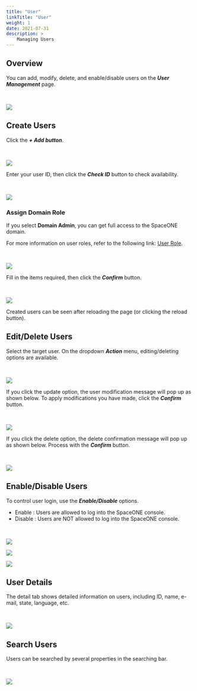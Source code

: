 ```yaml
---
title: "User"
linkTitle: "User"
weight: 1
date: 2021-07-31
description: >
    Managing Users
---
```


## Overview

You can add, modify, delete, and enable/disable users on the _**User Management**_ page.

<br>

![](/docs/guides/admin_guide/identity/user_img/user_img_01.png)

 

## Create Users

Click the _**+ Add button**_. 

<br>

![](/docs/guides/admin_guide/identity/user_img/user_img_02.png)

Enter your user ID, then click the _**Check ID**_ button to check availability.

<br>

![](/docs/guides/admin_guide/identity/user_img/user_img_03.png)


### Assign Domain Role

If you select **Domain Admin**, you can get full access to the SpaceONE domain.

For more information on user roles, refer to the following link: [User Role](/docs/guides/advanced_topics/user-role).

<br>

![](/docs/guides/admin_guide/identity/user_img/user_img_04.png)


Fill in the items required, then click the _**Confirm**_ button.

<br>

![](/docs/guides/admin_guide/identity/user_img/user_img_05.png)

Created users can be seen after reloading the page \(or clicking the reload button\).

## Edit/Delete Users

Select the target user. On the dropdown _**Action**_ menu, editing/deleting options are available.

<br>

![](/docs/guides/admin_guide/identity/user_img/user_img_06.png)

If you click the update option, the user modification message will pop up as shown below. To apply modifications you have made, click the _**Confirm**_ button.

<br>

![](/docs/guides/admin_guide/identity/user_img/user_img_07.png)

If you click the delete option, the delete confirmation message will pop up as shown below. Process with the _**Confirm**_ button.

<br>

![](/docs/guides/admin_guide/identity/user_img/user_img_08.png)

## Enable/Disable Users

To control user login, use the _**Enable/Disable**_ options.

* Enable : Users are allowed to log into the SpaceONE console.
* Disable : Users are NOT allowed to log into the SpaceONE console. 

<br>

![](/docs/guides/admin_guide/identity/user_img/user_img_09.png)

![](/docs/guides/admin_guide/identity/user_img/user_img_10.png)

![](/docs/guides/admin_guide/identity/user_img/user_img_11.png)

## User Details

The detail tab shows detailed information on users, including ID, name, e-mail, state, language, etc.

<br>

![](/docs/guides/admin_guide/identity/user_img/user_img_12.png)

## Search Users

Users can be searched by several properties in the searching bar.

<br>

![](/docs/guides/admin_guide/identity/user_img/user_img_13.png)



